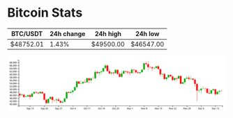 # Bitcoin Stats

BTC/USDT|24h change|24h high|24h low|
|---|---|---|---|
|$48752.01|1.43%|$49500.00|$46547.00|

<img src="./chart.svg">
